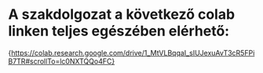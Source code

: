 # A szakdolgozat a következő colab linken teljes egészében elérhető:
{https://colab.research.google.com/drive/1_MtVLBqqaI_sIUJexuAvT3cR5FPiB7TR#scrollTo=lc0NXTQQo4FC}
